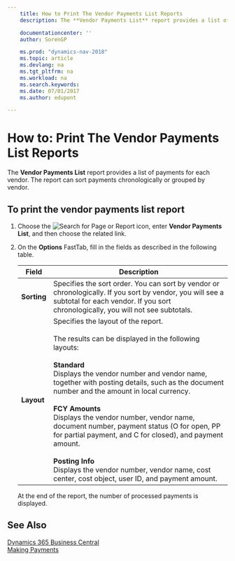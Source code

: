 ```yaml
---
    title: How to Print The Vendor Payments List Reports
    description: The **Vendor Payments List** report provides a list of payments for each vendor. Report can sort payments chronologically or grouped by vendor.

    documentationcenter: ''
    author: SorenGP

    ms.prod: "dynamics-nav-2018"
    ms.topic: article
    ms.devlang: na
    ms.tgt_pltfrm: na
    ms.workload: na
    ms.search.keywords:
    ms.date: 07/01/2017
    ms.author: edupont

---
```

# How to: Print The Vendor Payments List Reports
The **Vendor Payments List** report provides a list of payments for each vendor. The report can sort payments chronologically or grouped by vendor.  

## To print the vendor payments list report  

1. Choose the ![Search for Page or Report](../../media/ui-search/search_small.png "Search for Page or Report icon") icon, enter **Vendor Payments List**, and then choose the related link.  
2. On the **Options** FastTab, fill in the fields as described in the following table.  

   |Field|Description|  
   |---------------------------------|---------------------------------------|  
   |**Sorting**|Specifies the sort order. You can sort by vendor or chronologically. If you sort by vendor, you will see a subtotal for each vendor. If you sort chronologically, you will not see subtotals.|  
   |**Layout**|Specifies the layout of the report.<br /><br /> The results can be displayed in the following layouts:<br /><br /> **Standard**<br /> Displays the vendor number and vendor name, together with posting details, such as the document number and the amount in local currency.<br /><br /> **FCY Amounts**<br /> Displays the vendor number, vendor name, document number, payment status (O for open, PP for partial payment, and C for closed), and payment amount.<br /><br /> **Posting Info**<br /> Displays the vendor number, vendor name, cost center, cost object, user ID, and payment amount.|  

   At the end of the report, the number of processed payments is displayed.  

## See Also
[Dynamics 365 Business Central](/dynamics365/business-central/)  
[Making Payments](../../payables-make-payments.md)
